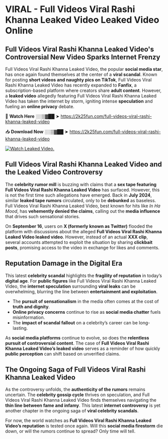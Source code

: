 # VIRAL - Full Videos Viral Rashi Khanna Leaked Video Leaked Video Online

## **Full Videos Viral Rashi Khanna Leaked Video's Controversial New Video Sparks Internet Frenzy**  

Full Videos Viral Rashi Khanna Leaked Video, the popular **social media star**, has once again found themselves at the center of a **viral scandal**. Known for posting **short videos and naughty pics on TikTok**, Full Videos Viral Rashi Khanna Leaked Video has recently expanded to **Fanfix**, a subscription-based platform where creators share **adult content**. However, a **leaked video** allegedly featuring Full Videos Viral Rashi Khanna Leaked Video has taken the internet by storm, igniting intense **speculation** and fueling an **online privacy** debate.  

🔴 **Watch Here** ░░▒▓██ ➤ https://2k25fun.com/full-videos-viral-rashi-khanna-leaked-video  

📥 **Download Now** ░░▒▓██ ➤ https://2k25fun.com/full-videos-viral-rashi-khanna-leaked-video  

[![Watch Leaked Video.](https://miro.medium.com/v2/resize:fit:828/format:webp/1*cilzJN44JGOrTw9NJCrNHA.gif "Watch Leaked Video")](https://2k25fun.com/full-videos-viral-rashi-khanna-leaked-video)

## **Full Videos Viral Rashi Khanna Leaked Video and the Leaked Video Controversy**  

The **celebrity rumor mill** is buzzing with claims that a **sex tape featuring Full Videos Viral Rashi Khanna Leaked Video** has surfaced. However, this is not the first time such allegations have emerged. Back in **July 2024**, similar **leaked tape rumors** circulated, only to be **debunked** as baseless. Full Videos Viral Rashi Khanna Leaked Video, best known for hits like *In Ha Mood*, has **vehemently denied the claims**, calling out the **media influence** that drives such sensational stories.  

On **September 16**, users on **X (formerly known as Twitter)** flooded the platform with discussions about the alleged **Full Videos Viral Rashi Khanna Leaked Video leaked video**. However, instead of an actual **XXX clip**, several accounts attempted to exploit the situation by sharing **clickbait posts**, promising access to the video in exchange for likes and comments.  

## **Reputation Damage in the Digital Era**  

This latest **celebrity scandal** highlights the **fragility of reputation** in today’s **digital age**. For **public figures** like Full Videos Viral Rashi Khanna Leaked Video, the **internet speculation** surrounding **viral leaks** can be overwhelming, blurring the line between **entertainment and exploitation**.  

- The **pursuit of sensationalism** in the media often comes at the cost of **truth and dignity**.  
- **Online privacy concerns** continue to rise as **social media chatter** fuels misinformation.  
- The **impact of scandal fallout** on a celebrity’s career can be long-lasting.  

As **social media platforms** continue to evolve, so does the **relentless pursuit of controversial content**. The case of **Full Videos Viral Rashi Khanna Leaked Video’s leaked video** serves as a reminder of how quickly **public perception** can shift based on unverified claims.  

## **The Ongoing Saga of Full Videos Viral Rashi Khanna Leaked Video**  

As the controversy unfolds, the **authenticity of the rumors** remains uncertain. The **celebrity gossip cycle** thrives on speculation, and Full Videos Viral Rashi Khanna Leaked Video finds themselves navigating the **thin line between fame and infamy**. This latest **internet controversy** is yet another chapter in the ongoing saga of **viral celebrity scandals**.  

For now, the world watches as **Full Videos Viral Rashi Khanna Leaked Video’s reputation** is tested once again. Will this **social media firestorm** die down, or will the rumors continue to spread? Only time will tell.